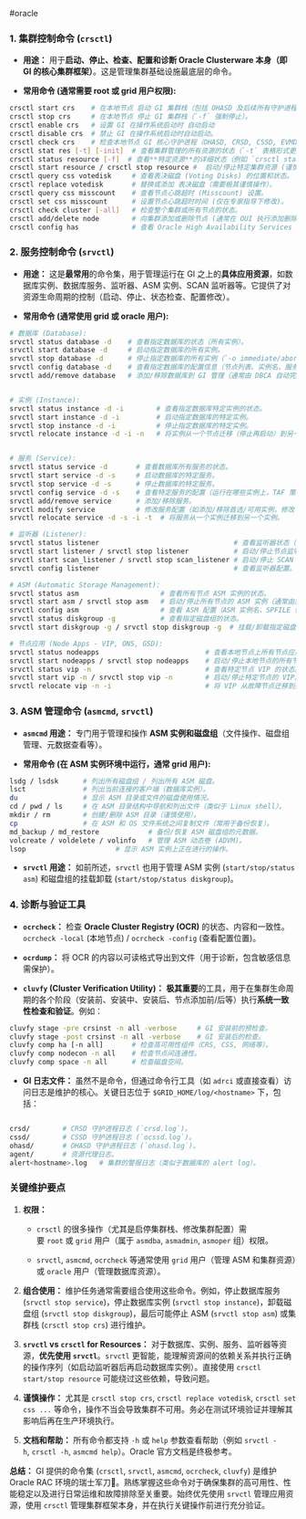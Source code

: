 #oracle

### 1. 集群控制命令 (`crsctl`)

- **用途：** 用于**启动、停止、检查、配置和诊断 Oracle Clusterware 本身（即 GI 的核心集群框架）**。这是管理集群基础设施最底层的命令。

- **常用命令 (通常需要 root 或 grid 用户权限):**
```bash
crsctl start crs    # 在本地节点 启动 GI 集群栈（包括 OHASD 及后续所有守护进程）。
crsctl stop crs     # 在本地节点 停止 GI 集群栈（`-f` 强制停止）。
crsctl enable crs   # 设置 GI 在操作系统启动时 自动启动
crsctl disable crs  # 禁止 GI 在操作系统启动时自动启动。
crsctl check crs    # 检查本地节点 GI 核心守护进程（OHASD, CRSD, CSSD, EVMD）的状态。
crsctl stat res [-t] [-init]  # 查看集群管理的所有资源的状态（`-t` 表格形式更清晰，`-init` 显示 OHASD 管理的初始资源）。
crsctl status resource [-f]  # 查看**特定资源**的详细状态（例如 `crsctl status resource ora.diskgroup.dgname`）。
crsctl start resource / crsctl stop resource #  启动/停止特定集群资源 (谨慎使用，通常推荐用 `srvctl` 管理数据库相关资源)。
crsctl query css votedisk     # 查看表决磁盘 (Voting Disks) 的位置和状态。
crsctl replace votedisk       # 替换或添加 表决磁盘（需要极其谨慎操作）。
crsctl query css misscount    # 查看节点心跳超时 (Misscount) 设置。
crsctl set css misscount      # 设置节点心跳超时时间 (仅在专家指导下修改)。
crsctl check cluster [-all]   # 检查整个集群或所有节点的状态。
crsctl add/delete node        # 向集群添加或删除节点 (通常在 OUI 执行添加删除节点操作后使用)。
crsctl config has             # 查看 Oracle High Availability Services (OHAS) 的配置。
```

### 2. 服务控制命令 (`srvctl`)

- **用途：** 这是**最常用**的命令集，用于管理运行在 GI 之上的**具体应用资源**，如数据库实例、数据库服务、监听器、ASM 实例、SCAN 监听器等。它提供了对资源生命周期的控制（启动、停止、状态检查、配置修改）。
    
- **常用命令 (通常使用 grid 或 oracle 用户):**

```bash
# 数据库 (Database):
srvctl status database -d    # 查看指定数据库的状态（所有实例）。
srvctl start database -d     # 启动指定数据库的所有实例。
srvctl stop database -d      # 停止指定数据库的所有实例（`-o immediate/abort` 指定关闭模式）。
srvctl config database -d    # 查看指定数据库的配置信息（节点列表、实例名、服务等）。
srvctl add/remove database   # 添加/移除数据库到 GI 管理（通常由 DBCA 自动完成）。


# 实例 (Instance):
srvctl status instance -d -i        # 查看指定数据库特定实例的状态。  
srvctl start instance -d -i         # 启动指定数据库的特定实例。
srvctl stop instance -d -i          # 停止指定数据库的特定实例。
srvctl relocate instance -d -i -n   # 将实例从一个节点迁移（停止再启动）到另一个节点。


# 服务 (Service):
srvctl status service -d       # 查看数据库所有服务的状态。
srvctl start service -d -s     # 启动数据库的特定服务。
srvctl stop service -d -s      # 停止数据库的特定服务。
srvctl config service -d -s    # 查看特定服务的配置（运行在哪些实例上，TAF 策略等）。
srvctl add/remove service      # 添加/移除服务。
srvctl modify service          # 修改服务配置（如添加/移除首选/可用实例，修改 TAF 策略）。
srvctl relocate service -d -s -i -t  # 将服务从一个实例迁移到另一个实例。

# 监听器 (Listener):
srvctl status listener                                 # 查看监听器状态（节点监听器和 SCAN 监听器）。
srvctl start listener / srvctl stop listener           # 启动/停止节点监听器。
srvctl start scan_listener / srvctl stop scan_listener # 启动/停止 SCAN 监听器。
srvctl config listener                                 # 查看监听器配置。

# ASM (Automatic Storage Management):
srvctl status asm                    # 查看所有节点 ASM 实例的状态。
srvctl start asm / srvctl stop asm   # 启动/停止所有节点的 ASM 实例（通常由集群自动管理）。
srvctl config asm                    # 查看 ASM 配置（ASM 实例名、SPFILE 位置等）。
srvctl status diskgroup -g           # 查看指定磁盘组的状态。
srvctl start diskgroup -g / srvctl stop diskgroup -g  # 挂载/卸载指定磁盘组（通常由 ASM 自动管理或在维护时使用）。

# 节点应用 (Node Apps - VIP, ONS, GSD):
srvctl status nodeapps                          # 查看本地节点上所有节点应用（VIP, ONS, GSD）的状态。
srvctl start nodeapps / srvctl stop nodeapps    # 启动/停止本地节点的所有节点应用。
srvctl status vip -n                            # 查看特定节点 VIP 的状态。
srvctl start vip -n / srvctl stop vip -n        # 启动/停止特定节点的 VIP。
srvctl relocate vip -n -i                       # 将 VIP 从故障节点迁移到另一个节点（通常由集群自动完成）。
```


### 3. ASM 管理命令 (`asmcmd`, `srvctl`)

- **`asmcmd` 用途：** 专门用于管理和操作 **ASM 实例和磁盘组**（文件操作、磁盘组管理、元数据查看等）。

- **常用命令 (在 ASM 实例环境中运行，通常 grid 用户):**

```bash
lsdg / lsdsk      # 列出所有磁盘组 / 列出所有 ASM 磁盘。
lsct              # 列出当前连接的客户端（数据库实例）。
du                # 显示 ASM 目录或文件的磁盘使用情况。
cd / pwd / ls     # 在 ASM 目录结构中导航和列出文件（类似于 Linux shell）。
mkdir / rm        # 创建/删除 ASM 目录（谨慎使用）。
cp                # 在 ASM 和 OS 文件系统之间复制文件（常用于备份恢复）。
md_backup / md_restore            # 备份/恢复 ASM 磁盘组的元数据。
volcreate / voldelete / volinfo   # 管理 ASM 动态卷 (ADVM)。
lsop                      # 显示 ASM 实例上正在进行的操作。
```

- **`srvctl` 用途：** 如前所述，`srvctl` 也用于管理 ASM 实例 (`start/stop/status asm`) 和磁盘组的挂载卸载 (`start/stop/status diskgroup`)。

### 4. 诊断与验证工具

- **`ocrcheck`：** 检查 **Oracle Cluster Registry (OCR)** 的状态、内容和一致性。`ocrcheck -local` (本地节点) / `ocrcheck -config` (查看配置位置)。

- **`ocrdump`：** 将 OCR 的内容以可读格式导出到文件（用于诊断，包含敏感信息需保护）。

- **`cluvfy` (Cluster Verification Utility)：** **极其重要**的工具，用于在集群生命周期的各个阶段（安装前、安装中、安装后、节点添加前/后等）执行**系统一致性检查和验证**。例如：
```bash
cluvfy stage -pre crsinst -n all -verbose     # GI 安装前的预检查。
cluvfy stage -post crsinst -n all -verbose    # GI 安装后的检查。
cluvfy comp ha [-n all]       # 检查高可用性组件（CRS, CSS, 网络等）。
cluvfy comp nodecon -n all    # 检查节点间连通性。
cluvfy comp space -n all      # 检查磁盘空间。
```


- **GI 日志文件：** 虽然不是命令，但通过命令行工具（如 `adrci` 或直接查看）访问日志是维护的核心。关键日志位于 `$GRID_HOME/log/<hostname>` 下，包括：
```bash

crsd/        # CRSD 守护进程日志 (`crsd.log`)。
cssd/        # CSSD 守护进程日志 (`ocssd.log`)。
ohasd/       # OHASD 守护进程日志 (`ohasd.log`)。
agent/       # 资源代理日志。
alert<hostname>.log   # 集群的警报日志（类似于数据库的 alert log）。
```


### 关键维护要点

1. **权限：**
    
    - `crsctl` 的很多操作（尤其是启停集群栈、修改集群配置）需要 `root` 或 `grid` 用户（属于 `asmdba`, `asmadmin`, `asmoper` 组）权限。
        
    - `srvctl`, `asmcmd`, `ocrcheck` 等通常使用 `grid` 用户（管理 ASM 和集群资源）或 `oracle` 用户（管理数据库资源）。
        
2. **组合使用：** 维护任务通常需要组合使用这些命令。例如，停止数据库服务 (`srvctl stop service`)，停止数据库实例 (`srvctl stop instance`)，卸载磁盘组 (`srvctl stop diskgroup`)，最后可能停止 ASM (`srvctl stop asm`) 或集群栈 (`crsctl stop crs`) 进行维护。
    
3. **`srvctl` vs `crsctl` for Resources：** 对于数据库、实例、服务、监听器等资源，**优先使用 `srvctl`**。`srvctl` 更智能，能理解资源间的依赖关系并执行正确的操作序列（如启动监听器后再启动数据库实例）。直接使用 `crsctl start/stop resource` 可能绕过这些依赖，导致问题。
    
4. **谨慎操作：** 尤其是 `crsctl stop crs`, `crsctl replace votedisk`, `crsctl set css ...` 等命令，操作不当会导致集群不可用。务必在测试环境验证并理解其影响后再在生产环境执行。
    
5. **文档和帮助：** 所有命令都支持 `-h` 或 `help` 参数查看帮助（例如 `srvctl -h`, `crsctl -h`, `asmcmd help`）。Oracle 官方文档是终极参考。
    

**总结：** GI 提供的命令集 (`crsctl`, `srvctl`, `asmcmd`, `ocrcheck`, `cluvfy`) 是维护 Oracle RAC 环境的瑞士军刀🔧。熟练掌握这些命令对于确保集群的高可用性、性能稳定以及进行日常运维和故障排除至关重要。始终优先使用 `srvctl` 管理应用资源，使用 `crsctl` 管理集群框架本身，并在执行关键操作前进行充分验证。